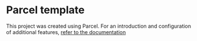 

# Parcel template

This project was created using Parcel. 
For an introduction and configuration of additional features, [refer to the documentation](https://parceljs.org/)

## 


